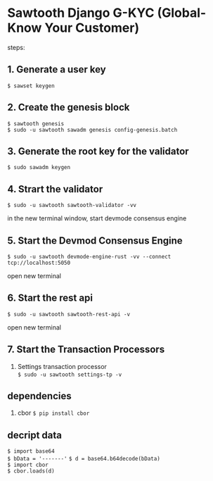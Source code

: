 # Sawtooth Django G-KYC (Global-Know Your Customer)

steps: 
## 1. Generate a user key
`$ sawset keygen`
## 2. Create the genesis block
`$ sawtooth genesis`  
`$ sudo -u sawtooth sawadm genesis config-genesis.batch`
## 3. Generate the root key for the validator
`$ sudo sawadm keygen`  
## 4. Strart the validator  
`$ sudo -u sawtooth sawtooth-validator -vv`  

in the new terminal window, start devmode consensus engine  
## 5. Start the Devmod Consensus Engine
`$ sudo -u sawtooth devmode-engine-rust -vv --connect tcp://localhost:5050`  

open new terminal
## 6. Start the rest api  
`$ sudo -u sawtooth sawtooth-rest-api -v`  

open new terminal  
## 7. Start the Transaction Processors
1. Settings transaction processor  
`$ sudo -u sawtooth settings-tp -v`

## dependencies
1. cbor
`$ pip install cbor`

## decript data
`$ import base64`  
`$ bData = '-------'`
`$ d = base64.b64decode(bData)`  
`$ import cbor`  
`$ cbor.loads(d)`